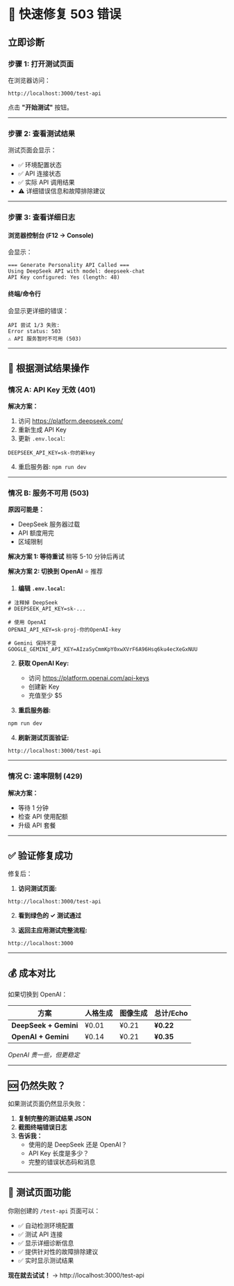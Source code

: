 # 🔧 快速修复 503 错误

## 立即诊断

### 步骤 1: 打开测试页面

在浏览器访问：
```
http://localhost:3000/test-api
```

点击 **"开始测试"** 按钮。

---

### 步骤 2: 查看测试结果

测试页面会显示：
- ✅ 环境配置状态
- ✅ API 连接状态
- ✅ 实际 API 调用结果
- ⚠️ 详细错误信息和故障排除建议

---

### 步骤 3: 查看详细日志

#### 浏览器控制台 (F12 → Console)
会显示：
```
=== Generate Personality API Called ===
Using DeepSeek API with model: deepseek-chat
API Key configured: Yes (length: 48)
```

#### 终端/命令行
会显示更详细的错误：
```
API 尝试 1/3 失败:
Error status: 503
⚠️ API 服务暂时不可用 (503)
```

---

## 🎯 根据测试结果操作

### 情况 A: API Key 无效 (401)

**解决方案：**
1. 访问 https://platform.deepseek.com/
2. 重新生成 API Key
3. 更新 `.env.local`:
```env
DEEPSEEK_API_KEY=sk-你的新key
```
4. 重启服务器: `npm run dev`

---

### 情况 B: 服务不可用 (503)

**原因可能是：**
- DeepSeek 服务器过载
- API 额度用完
- 区域限制

**解决方案 1: 等待重试**
稍等 5-10 分钟后再试

**解决方案 2: 切换到 OpenAI** ⭐ 推荐

1. **编辑 `.env.local`:**
```env
# 注释掉 DeepSeek
# DEEPSEEK_API_KEY=sk-...

# 使用 OpenAI
OPENAI_API_KEY=sk-proj-你的OpenAI-key

# Gemini 保持不变
GOOGLE_GEMINI_API_KEY=AIzaSyCmmKpY0xwXVrF6A96Hsq6ku4ecXeGxNUU
```

2. **获取 OpenAI Key:**
   - 访问 https://platform.openai.com/api-keys
   - 创建新 Key
   - 充值至少 $5

3. **重启服务器:**
```bash
npm run dev
```

4. **刷新测试页面验证:**
```
http://localhost:3000/test-api
```

---

### 情况 C: 速率限制 (429)

**解决方案：**
- 等待 1 分钟
- 检查 API 使用配额
- 升级 API 套餐

---

## ✅ 验证修复成功

修复后：

1. **访问测试页面:**
```
http://localhost:3000/test-api
```

2. **看到绿色的 ✓ 测试通过**

3. **返回主应用测试完整流程:**
```
http://localhost:3000
```

---

## 💰 成本对比

如果切换到 OpenAI：

| 方案 | 人格生成 | 图像生成 | 总计/Echo |
|------|---------|---------|-----------|
| **DeepSeek + Gemini** | ¥0.01 | ¥0.21 | **¥0.22** |
| **OpenAI + Gemini** | ¥0.14 | ¥0.21 | **¥0.35** |

*OpenAI 贵一些，但更稳定*

---

## 🆘 仍然失败？

如果测试页面仍然显示失败：

1. **复制完整的测试结果 JSON**
2. **截图终端错误日志**
3. **告诉我：**
   - 使用的是 DeepSeek 还是 OpenAI？
   - API Key 长度是多少？
   - 完整的错误状态码和消息

---

## 🎉 测试页面功能

你刚创建的 `/test-api` 页面可以：

- ✅ 自动检测环境配置
- ✅ 测试 API 连接
- ✅ 显示详细诊断信息
- ✅ 提供针对性的故障排除建议
- ✅ 实时显示测试结果

**现在就去试试！** → http://localhost:3000/test-api

